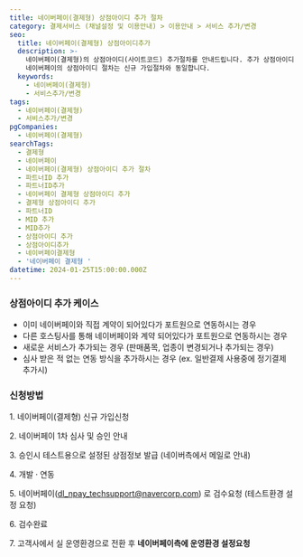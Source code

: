 ```yaml
---
title: 네이버페이(결제형) 상점아이디 추가 절차
category: 결제서비스 (채널설정 및 이용안내) > 이용안내 > 서비스 추가/변경
seo:
  title: 네이버페이(결제형) 상점아이디추가
  description: >-
    네이버페이(결제형)의 상점아이디(사이트코드) 추가절차를 안내드립니다. 추가 상점아이디는 포트원 호스팅사를 기준으로 수수료가 적용되며,
    네이버페이의 상점아이디 절차는 신규 가입절차와 동일합니다.
  keywords:
    - 네이버페이(결제형)
    - 서비스추가/변경
tags:
  - 네이버페이(결제형)
  - 서비스추가/변경
pgCompanies:
  - 네이버페이(결제형)
searchTags:
  - 결제형
  - 네이버페이
  - 네이버페이(결제형) 상점아이디 추가 절차
  - 파트너ID 추가
  - 파트너ID추가
  - 네이버페이 결제형 상점아이디 추가
  - 결제형 상점아이디 추가
  - 파트너ID
  - MID 추가
  - MID추가
  - 상점아이디 추가
  - 상점아이디추가
  - 네이버페이결제형
  - '네이버페이 결제형 '
datetime: 2024-01-25T15:00:00.000Z
---
```


<Callout content="네이버페이(결제형) 상점아이디 추가 절차를 안내해드립니다. 추가되는 상점아이디는 포트원 호스팅사를 기준으로 수수료가 적용되는 점 참고해주세요." />

<Callout title="포트원 기준 결제대행사 수수료 보러가기↗" />

### **상점아이디 추가 케이스**

<Callout content="1. 네이버페이의 상점아이디 추가 절차는 신규 계약절차와 동일하게 진행됩니다. 
기존에 다른 사이트 URL로 가입하신 적이 있으신 경우 **포트원 고객지원팀으로 관리자콘솔 내 새로운 URL로 적용되도록 요청해주시기 바랍니다.**
2. 네이버페이 정책상 상점아이디 추가시 검수과정 재진행이 필요합니다.
3. 동일 사업자 · 동일 사이트로 단순한 계정만 분리(연동상품분리)를 위한 목적일 경우 심사 및 검수가 생략될 수 있습니다.
4. 포트원 정책에 의하여 기존에 포트원을 통하지 않고 계약된 상점아이디는 포트원 서비스 사용이 불가합니다. 새로운 포트원용 상점아이디를 추가 발급 받으신 후 이용해주시기 바랍니다." title="참고사항" icon="💡" />

- 이미 네이버페이와 직접 계약이 되어있다가 포트원으로 연동하시는 경우
- 다른 호스팅사를 통해 네이버페이와 계약 되어있다가 포트원으로 연동하시는 경우
- 새로운 서비스가 추가되는 경우 (판매품목, 업종이 변경되거나 추가되는 경우)
- 심사 받은 적 없는 연동 방식을 추가하시는 경우 (ex. 일반결제 사용중에 정기결제 추가시)

### **신청방법**

<Indent level="1">

1\. 네이버페이(결제형) 신규 가입신청

2\. 네이버페이 1차 심사 및 승인 안내

3\. 승인시 테스트용으로 설정된 상점정보 발급 (네이버측에서 메일로 안내)

4\. 개발 · 연동

5\. 네이버페이(<dl_npay_techsupport@navercorp.com>) 로 검수요청 (테스트환경 설정 요청)

6\. 검수완료

7\. 고객사에서 실 운영환경으로 전환 후 **네이버페이측에 운영환경 설정요청**

</Indent>

<Callout title="네이버페이(결제형) 상세 계약절차 보러가기↗" />

